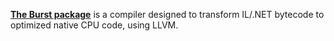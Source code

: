 [**The Burst package**](https://docs.unity3d.com/Packages/com.unity.burst@1.8/manual/index.html) is a compiler designed to transform IL/.NET bytecode to optimized native CPU code, using LLVM.
